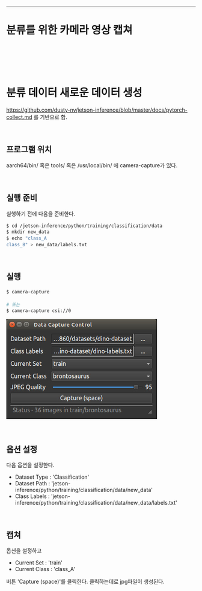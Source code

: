 
-----
# 분류를 위한 카메라 영상 캡쳐
<br><br><br><br>


# 분류 데이터 새로운 데이터 생성

https://github.com/dusty-nv/jetson-inference/blob/master/docs/pytorch-collect.md 를 기반으로 함.

<br>

## 프로그램 위치

aarch64/bin/ 혹은  tools/ 혹은 /usr/local/bin/ 에 camera-capture가 있다.

<br>

## 실행 준비

실행하기 전에 다음을 준비한다.

```bash
$ cd /jetson-inference/python/training/classification/data
$ mkdir new_data
$ echo "class_A
class_B" > new_data/labels.txt
```

<br>

## 실행

```bash
$ camera-capture

# 또는
$ camera-capture csi://0
```

![Untitled](images/image3.png)

<br>

## 옵션 설정

다음 옵션을 설정한다.

- Dataset Type : 'Classification'
- Dataset Path : 'jetson-inference/python/training/classification/data/new_data'
- Class Labels : 'jetson-inference/python/training/classification/data/new_data/labels.txt'

<br>

## 캡쳐

옵션을 설정하고

- Current Set : 'train'
- Current Class : 'class_A'

버튼 'Capture (space)'를 클릭한다. 클릭하는데로 jpg파일이 생성된다.

<br>
